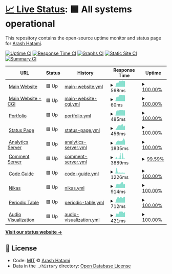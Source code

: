 # [📈 Live Status](https://status.arash-hatami.ir): <!--live status--> **🟩 All systems operational**

This repository contains the open-source uptime monitor and status page for [Arash Hatami](https://arash-hatami.ir).

[![Uptime CI](https://github.com/koj-co/upptime/workflows/Uptime%20CI/badge.svg)](https://github.com/koj-co/upptime/actions?query=workflow%3A%22Uptime+CI%22)
[![Response Time CI](https://github.com/koj-co/upptime/workflows/Response%20Time%20CI/badge.svg)](https://github.com/koj-co/upptime/actions?query=workflow%3A%22Response+Time+CI%22)
[![Graphs CI](https://github.com/koj-co/upptime/workflows/Graphs%20CI/badge.svg)](https://github.com/koj-co/upptime/actions?query=workflow%3A%22Graphs+CI%22)
[![Static Site CI](https://github.com/koj-co/upptime/workflows/Static%20Site%20CI/badge.svg)](https://github.com/koj-co/upptime/actions?query=workflow%3A%22Static+Site+CI%22)
[![Summary CI](https://github.com/koj-co/upptime/workflows/Summary%20CI/badge.svg)](https://github.com/koj-co/upptime/actions?query=workflow%3A%22Summary+CI%22)

<!--start: status pages-->
<!-- This summary is generated by Upptime (https://github.com/upptime/upptime) -->
<!-- Do not edit this manually, your changes will be overwritten -->
<!-- prettier-ignore -->
| URL | Status | History | Response Time | Uptime |
| --- | ------ | ------- | ------------- | ------ |
| <img alt="" src="https://icons.duckduckgo.com/ip3/arash-hatami.ir.ico" height="13"> [Main Website](https://arash-hatami.ir) | 🟩 Up | [main-website.yml](https://github.com/hatamiarash7/MyWebSite_Status/commits/HEAD/history/main-website.yml) | <details><summary><img alt="Response time graph" src="./graphs/main-website/response-time-week.png" height="20"> 568ms</summary><br><a href="https://status.arash-hatami.ir/history/main-website"><img alt="Response time 2630" src="https://img.shields.io/endpoint?url=https%3A%2F%2Fraw.githubusercontent.com%2Fhatamiarash7%2FMyWebSite_Status%2FHEAD%2Fapi%2Fmain-website%2Fresponse-time.json"></a><br><a href="https://status.arash-hatami.ir/history/main-website"><img alt="24-hour response time 605" src="https://img.shields.io/endpoint?url=https%3A%2F%2Fraw.githubusercontent.com%2Fhatamiarash7%2FMyWebSite_Status%2FHEAD%2Fapi%2Fmain-website%2Fresponse-time-day.json"></a><br><a href="https://status.arash-hatami.ir/history/main-website"><img alt="7-day response time 568" src="https://img.shields.io/endpoint?url=https%3A%2F%2Fraw.githubusercontent.com%2Fhatamiarash7%2FMyWebSite_Status%2FHEAD%2Fapi%2Fmain-website%2Fresponse-time-week.json"></a><br><a href="https://status.arash-hatami.ir/history/main-website"><img alt="30-day response time 537" src="https://img.shields.io/endpoint?url=https%3A%2F%2Fraw.githubusercontent.com%2Fhatamiarash7%2FMyWebSite_Status%2FHEAD%2Fapi%2Fmain-website%2Fresponse-time-month.json"></a><br><a href="https://status.arash-hatami.ir/history/main-website"><img alt="1-year response time 1966" src="https://img.shields.io/endpoint?url=https%3A%2F%2Fraw.githubusercontent.com%2Fhatamiarash7%2FMyWebSite_Status%2FHEAD%2Fapi%2Fmain-website%2Fresponse-time-year.json"></a></details> | <details><summary><a href="https://status.arash-hatami.ir/history/main-website">100.00%</a></summary><a href="https://status.arash-hatami.ir/history/main-website"><img alt="All-time uptime 99.71%" src="https://img.shields.io/endpoint?url=https%3A%2F%2Fraw.githubusercontent.com%2Fhatamiarash7%2FMyWebSite_Status%2FHEAD%2Fapi%2Fmain-website%2Fuptime.json"></a><br><a href="https://status.arash-hatami.ir/history/main-website"><img alt="24-hour uptime 100.00%" src="https://img.shields.io/endpoint?url=https%3A%2F%2Fraw.githubusercontent.com%2Fhatamiarash7%2FMyWebSite_Status%2FHEAD%2Fapi%2Fmain-website%2Fuptime-day.json"></a><br><a href="https://status.arash-hatami.ir/history/main-website"><img alt="7-day uptime 100.00%" src="https://img.shields.io/endpoint?url=https%3A%2F%2Fraw.githubusercontent.com%2Fhatamiarash7%2FMyWebSite_Status%2FHEAD%2Fapi%2Fmain-website%2Fuptime-week.json"></a><br><a href="https://status.arash-hatami.ir/history/main-website"><img alt="30-day uptime 100.00%" src="https://img.shields.io/endpoint?url=https%3A%2F%2Fraw.githubusercontent.com%2Fhatamiarash7%2FMyWebSite_Status%2FHEAD%2Fapi%2Fmain-website%2Fuptime-month.json"></a><br><a href="https://status.arash-hatami.ir/history/main-website"><img alt="1-year uptime 99.84%" src="https://img.shields.io/endpoint?url=https%3A%2F%2Fraw.githubusercontent.com%2Fhatamiarash7%2FMyWebSite_Status%2FHEAD%2Fapi%2Fmain-website%2Fuptime-year.json"></a></details>
| <img alt="" src="https://icons.duckduckgo.com/ip3/arash-hatami.ir.ico" height="13"> [Main Website - CGI](https://arash-hatami.ir/cdn-cgi/ping) | 🟩 Up | [main-website-cgi.yml](https://github.com/hatamiarash7/MyWebSite_Status/commits/HEAD/history/main-website-cgi.yml) | <details><summary><img alt="Response time graph" src="./graphs/main-website-cgi/response-time-week.png" height="20"> 60ms</summary><br><a href="https://status.arash-hatami.ir/history/main-website-cgi"><img alt="Response time 132" src="https://img.shields.io/endpoint?url=https%3A%2F%2Fraw.githubusercontent.com%2Fhatamiarash7%2FMyWebSite_Status%2FHEAD%2Fapi%2Fmain-website-cgi%2Fresponse-time.json"></a><br><a href="https://status.arash-hatami.ir/history/main-website-cgi"><img alt="24-hour response time 62" src="https://img.shields.io/endpoint?url=https%3A%2F%2Fraw.githubusercontent.com%2Fhatamiarash7%2FMyWebSite_Status%2FHEAD%2Fapi%2Fmain-website-cgi%2Fresponse-time-day.json"></a><br><a href="https://status.arash-hatami.ir/history/main-website-cgi"><img alt="7-day response time 60" src="https://img.shields.io/endpoint?url=https%3A%2F%2Fraw.githubusercontent.com%2Fhatamiarash7%2FMyWebSite_Status%2FHEAD%2Fapi%2Fmain-website-cgi%2Fresponse-time-week.json"></a><br><a href="https://status.arash-hatami.ir/history/main-website-cgi"><img alt="30-day response time 46" src="https://img.shields.io/endpoint?url=https%3A%2F%2Fraw.githubusercontent.com%2Fhatamiarash7%2FMyWebSite_Status%2FHEAD%2Fapi%2Fmain-website-cgi%2Fresponse-time-month.json"></a><br><a href="https://status.arash-hatami.ir/history/main-website-cgi"><img alt="1-year response time 132" src="https://img.shields.io/endpoint?url=https%3A%2F%2Fraw.githubusercontent.com%2Fhatamiarash7%2FMyWebSite_Status%2FHEAD%2Fapi%2Fmain-website-cgi%2Fresponse-time-year.json"></a></details> | <details><summary><a href="https://status.arash-hatami.ir/history/main-website-cgi">100.00%</a></summary><a href="https://status.arash-hatami.ir/history/main-website-cgi"><img alt="All-time uptime 87.44%" src="https://img.shields.io/endpoint?url=https%3A%2F%2Fraw.githubusercontent.com%2Fhatamiarash7%2FMyWebSite_Status%2FHEAD%2Fapi%2Fmain-website-cgi%2Fuptime.json"></a><br><a href="https://status.arash-hatami.ir/history/main-website-cgi"><img alt="24-hour uptime 100.00%" src="https://img.shields.io/endpoint?url=https%3A%2F%2Fraw.githubusercontent.com%2Fhatamiarash7%2FMyWebSite_Status%2FHEAD%2Fapi%2Fmain-website-cgi%2Fuptime-day.json"></a><br><a href="https://status.arash-hatami.ir/history/main-website-cgi"><img alt="7-day uptime 100.00%" src="https://img.shields.io/endpoint?url=https%3A%2F%2Fraw.githubusercontent.com%2Fhatamiarash7%2FMyWebSite_Status%2FHEAD%2Fapi%2Fmain-website-cgi%2Fuptime-week.json"></a><br><a href="https://status.arash-hatami.ir/history/main-website-cgi"><img alt="30-day uptime 100.00%" src="https://img.shields.io/endpoint?url=https%3A%2F%2Fraw.githubusercontent.com%2Fhatamiarash7%2FMyWebSite_Status%2FHEAD%2Fapi%2Fmain-website-cgi%2Fuptime-month.json"></a><br><a href="https://status.arash-hatami.ir/history/main-website-cgi"><img alt="1-year uptime 99.98%" src="https://img.shields.io/endpoint?url=https%3A%2F%2Fraw.githubusercontent.com%2Fhatamiarash7%2FMyWebSite_Status%2FHEAD%2Fapi%2Fmain-website-cgi%2Fuptime-year.json"></a></details>
| <img alt="" src="https://icons.duckduckgo.com/ip3/portfolio.arash-hatami.ir.ico" height="13"> [Portfolio](https://portfolio.arash-hatami.ir) | 🟩 Up | [portfolio.yml](https://github.com/hatamiarash7/MyWebSite_Status/commits/HEAD/history/portfolio.yml) | <details><summary><img alt="Response time graph" src="./graphs/portfolio/response-time-week.png" height="20"> 485ms</summary><br><a href="https://status.arash-hatami.ir/history/portfolio"><img alt="Response time 722" src="https://img.shields.io/endpoint?url=https%3A%2F%2Fraw.githubusercontent.com%2Fhatamiarash7%2FMyWebSite_Status%2FHEAD%2Fapi%2Fportfolio%2Fresponse-time.json"></a><br><a href="https://status.arash-hatami.ir/history/portfolio"><img alt="24-hour response time 489" src="https://img.shields.io/endpoint?url=https%3A%2F%2Fraw.githubusercontent.com%2Fhatamiarash7%2FMyWebSite_Status%2FHEAD%2Fapi%2Fportfolio%2Fresponse-time-day.json"></a><br><a href="https://status.arash-hatami.ir/history/portfolio"><img alt="7-day response time 485" src="https://img.shields.io/endpoint?url=https%3A%2F%2Fraw.githubusercontent.com%2Fhatamiarash7%2FMyWebSite_Status%2FHEAD%2Fapi%2Fportfolio%2Fresponse-time-week.json"></a><br><a href="https://status.arash-hatami.ir/history/portfolio"><img alt="30-day response time 442" src="https://img.shields.io/endpoint?url=https%3A%2F%2Fraw.githubusercontent.com%2Fhatamiarash7%2FMyWebSite_Status%2FHEAD%2Fapi%2Fportfolio%2Fresponse-time-month.json"></a><br><a href="https://status.arash-hatami.ir/history/portfolio"><img alt="1-year response time 706" src="https://img.shields.io/endpoint?url=https%3A%2F%2Fraw.githubusercontent.com%2Fhatamiarash7%2FMyWebSite_Status%2FHEAD%2Fapi%2Fportfolio%2Fresponse-time-year.json"></a></details> | <details><summary><a href="https://status.arash-hatami.ir/history/portfolio">100.00%</a></summary><a href="https://status.arash-hatami.ir/history/portfolio"><img alt="All-time uptime 99.82%" src="https://img.shields.io/endpoint?url=https%3A%2F%2Fraw.githubusercontent.com%2Fhatamiarash7%2FMyWebSite_Status%2FHEAD%2Fapi%2Fportfolio%2Fuptime.json"></a><br><a href="https://status.arash-hatami.ir/history/portfolio"><img alt="24-hour uptime 100.00%" src="https://img.shields.io/endpoint?url=https%3A%2F%2Fraw.githubusercontent.com%2Fhatamiarash7%2FMyWebSite_Status%2FHEAD%2Fapi%2Fportfolio%2Fuptime-day.json"></a><br><a href="https://status.arash-hatami.ir/history/portfolio"><img alt="7-day uptime 100.00%" src="https://img.shields.io/endpoint?url=https%3A%2F%2Fraw.githubusercontent.com%2Fhatamiarash7%2FMyWebSite_Status%2FHEAD%2Fapi%2Fportfolio%2Fuptime-week.json"></a><br><a href="https://status.arash-hatami.ir/history/portfolio"><img alt="30-day uptime 100.00%" src="https://img.shields.io/endpoint?url=https%3A%2F%2Fraw.githubusercontent.com%2Fhatamiarash7%2FMyWebSite_Status%2FHEAD%2Fapi%2Fportfolio%2Fuptime-month.json"></a><br><a href="https://status.arash-hatami.ir/history/portfolio"><img alt="1-year uptime 99.97%" src="https://img.shields.io/endpoint?url=https%3A%2F%2Fraw.githubusercontent.com%2Fhatamiarash7%2FMyWebSite_Status%2FHEAD%2Fapi%2Fportfolio%2Fuptime-year.json"></a></details>
| <img alt="" src="https://icons.duckduckgo.com/ip3/status.arash-hatami.ir.ico" height="13"> [Status Page](https://status.arash-hatami.ir) | 🟩 Up | [status-page.yml](https://github.com/hatamiarash7/MyWebSite_Status/commits/HEAD/history/status-page.yml) | <details><summary><img alt="Response time graph" src="./graphs/status-page/response-time-week.png" height="20"> 456ms</summary><br><a href="https://status.arash-hatami.ir/history/status-page"><img alt="Response time 802" src="https://img.shields.io/endpoint?url=https%3A%2F%2Fraw.githubusercontent.com%2Fhatamiarash7%2FMyWebSite_Status%2FHEAD%2Fapi%2Fstatus-page%2Fresponse-time.json"></a><br><a href="https://status.arash-hatami.ir/history/status-page"><img alt="24-hour response time 479" src="https://img.shields.io/endpoint?url=https%3A%2F%2Fraw.githubusercontent.com%2Fhatamiarash7%2FMyWebSite_Status%2FHEAD%2Fapi%2Fstatus-page%2Fresponse-time-day.json"></a><br><a href="https://status.arash-hatami.ir/history/status-page"><img alt="7-day response time 456" src="https://img.shields.io/endpoint?url=https%3A%2F%2Fraw.githubusercontent.com%2Fhatamiarash7%2FMyWebSite_Status%2FHEAD%2Fapi%2Fstatus-page%2Fresponse-time-week.json"></a><br><a href="https://status.arash-hatami.ir/history/status-page"><img alt="30-day response time 452" src="https://img.shields.io/endpoint?url=https%3A%2F%2Fraw.githubusercontent.com%2Fhatamiarash7%2FMyWebSite_Status%2FHEAD%2Fapi%2Fstatus-page%2Fresponse-time-month.json"></a><br><a href="https://status.arash-hatami.ir/history/status-page"><img alt="1-year response time 766" src="https://img.shields.io/endpoint?url=https%3A%2F%2Fraw.githubusercontent.com%2Fhatamiarash7%2FMyWebSite_Status%2FHEAD%2Fapi%2Fstatus-page%2Fresponse-time-year.json"></a></details> | <details><summary><a href="https://status.arash-hatami.ir/history/status-page">100.00%</a></summary><a href="https://status.arash-hatami.ir/history/status-page"><img alt="All-time uptime 99.76%" src="https://img.shields.io/endpoint?url=https%3A%2F%2Fraw.githubusercontent.com%2Fhatamiarash7%2FMyWebSite_Status%2FHEAD%2Fapi%2Fstatus-page%2Fuptime.json"></a><br><a href="https://status.arash-hatami.ir/history/status-page"><img alt="24-hour uptime 100.00%" src="https://img.shields.io/endpoint?url=https%3A%2F%2Fraw.githubusercontent.com%2Fhatamiarash7%2FMyWebSite_Status%2FHEAD%2Fapi%2Fstatus-page%2Fuptime-day.json"></a><br><a href="https://status.arash-hatami.ir/history/status-page"><img alt="7-day uptime 100.00%" src="https://img.shields.io/endpoint?url=https%3A%2F%2Fraw.githubusercontent.com%2Fhatamiarash7%2FMyWebSite_Status%2FHEAD%2Fapi%2Fstatus-page%2Fuptime-week.json"></a><br><a href="https://status.arash-hatami.ir/history/status-page"><img alt="30-day uptime 100.00%" src="https://img.shields.io/endpoint?url=https%3A%2F%2Fraw.githubusercontent.com%2Fhatamiarash7%2FMyWebSite_Status%2FHEAD%2Fapi%2Fstatus-page%2Fuptime-month.json"></a><br><a href="https://status.arash-hatami.ir/history/status-page"><img alt="1-year uptime 99.96%" src="https://img.shields.io/endpoint?url=https%3A%2F%2Fraw.githubusercontent.com%2Fhatamiarash7%2FMyWebSite_Status%2FHEAD%2Fapi%2Fstatus-page%2Fuptime-year.json"></a></details>
| <img alt="" src="https://icons.duckduckgo.com/ip3/analytics.arash-hatami.ir.ico" height="13"> [Analytics Server](https://analytics.arash-hatami.ir) | 🟩 Up | [analytics-server.yml](https://github.com/hatamiarash7/MyWebSite_Status/commits/HEAD/history/analytics-server.yml) | <details><summary><img alt="Response time graph" src="./graphs/analytics-server/response-time-week.png" height="20"> 1835ms</summary><br><a href="https://status.arash-hatami.ir/history/analytics-server"><img alt="Response time 5191" src="https://img.shields.io/endpoint?url=https%3A%2F%2Fraw.githubusercontent.com%2Fhatamiarash7%2FMyWebSite_Status%2FHEAD%2Fapi%2Fanalytics-server%2Fresponse-time.json"></a><br><a href="https://status.arash-hatami.ir/history/analytics-server"><img alt="24-hour response time 1573" src="https://img.shields.io/endpoint?url=https%3A%2F%2Fraw.githubusercontent.com%2Fhatamiarash7%2FMyWebSite_Status%2FHEAD%2Fapi%2Fanalytics-server%2Fresponse-time-day.json"></a><br><a href="https://status.arash-hatami.ir/history/analytics-server"><img alt="7-day response time 1835" src="https://img.shields.io/endpoint?url=https%3A%2F%2Fraw.githubusercontent.com%2Fhatamiarash7%2FMyWebSite_Status%2FHEAD%2Fapi%2Fanalytics-server%2Fresponse-time-week.json"></a><br><a href="https://status.arash-hatami.ir/history/analytics-server"><img alt="30-day response time 2148" src="https://img.shields.io/endpoint?url=https%3A%2F%2Fraw.githubusercontent.com%2Fhatamiarash7%2FMyWebSite_Status%2FHEAD%2Fapi%2Fanalytics-server%2Fresponse-time-month.json"></a><br><a href="https://status.arash-hatami.ir/history/analytics-server"><img alt="1-year response time 4915" src="https://img.shields.io/endpoint?url=https%3A%2F%2Fraw.githubusercontent.com%2Fhatamiarash7%2FMyWebSite_Status%2FHEAD%2Fapi%2Fanalytics-server%2Fresponse-time-year.json"></a></details> | <details><summary><a href="https://status.arash-hatami.ir/history/analytics-server">100.00%</a></summary><a href="https://status.arash-hatami.ir/history/analytics-server"><img alt="All-time uptime 95.75%" src="https://img.shields.io/endpoint?url=https%3A%2F%2Fraw.githubusercontent.com%2Fhatamiarash7%2FMyWebSite_Status%2FHEAD%2Fapi%2Fanalytics-server%2Fuptime.json"></a><br><a href="https://status.arash-hatami.ir/history/analytics-server"><img alt="24-hour uptime 100.00%" src="https://img.shields.io/endpoint?url=https%3A%2F%2Fraw.githubusercontent.com%2Fhatamiarash7%2FMyWebSite_Status%2FHEAD%2Fapi%2Fanalytics-server%2Fuptime-day.json"></a><br><a href="https://status.arash-hatami.ir/history/analytics-server"><img alt="7-day uptime 100.00%" src="https://img.shields.io/endpoint?url=https%3A%2F%2Fraw.githubusercontent.com%2Fhatamiarash7%2FMyWebSite_Status%2FHEAD%2Fapi%2Fanalytics-server%2Fuptime-week.json"></a><br><a href="https://status.arash-hatami.ir/history/analytics-server"><img alt="30-day uptime 99.94%" src="https://img.shields.io/endpoint?url=https%3A%2F%2Fraw.githubusercontent.com%2Fhatamiarash7%2FMyWebSite_Status%2FHEAD%2Fapi%2Fanalytics-server%2Fuptime-month.json"></a><br><a href="https://status.arash-hatami.ir/history/analytics-server"><img alt="1-year uptime 84.51%" src="https://img.shields.io/endpoint?url=https%3A%2F%2Fraw.githubusercontent.com%2Fhatamiarash7%2FMyWebSite_Status%2FHEAD%2Fapi%2Fanalytics-server%2Fuptime-year.json"></a></details>
| <img alt="" src="https://icons.duckduckgo.com/ip3/nikas.arash-hatami.ir.ico" height="13"> [Comment Server](https://nikas.arash-hatami.ir) | 🟩 Up | [comment-server.yml](https://github.com/hatamiarash7/MyWebSite_Status/commits/HEAD/history/comment-server.yml) | <details><summary><img alt="Response time graph" src="./graphs/comment-server/response-time-week.png" height="20"> 3889ms</summary><br><a href="https://status.arash-hatami.ir/history/comment-server"><img alt="Response time 3510" src="https://img.shields.io/endpoint?url=https%3A%2F%2Fraw.githubusercontent.com%2Fhatamiarash7%2FMyWebSite_Status%2FHEAD%2Fapi%2Fcomment-server%2Fresponse-time.json"></a><br><a href="https://status.arash-hatami.ir/history/comment-server"><img alt="24-hour response time 1210" src="https://img.shields.io/endpoint?url=https%3A%2F%2Fraw.githubusercontent.com%2Fhatamiarash7%2FMyWebSite_Status%2FHEAD%2Fapi%2Fcomment-server%2Fresponse-time-day.json"></a><br><a href="https://status.arash-hatami.ir/history/comment-server"><img alt="7-day response time 3889" src="https://img.shields.io/endpoint?url=https%3A%2F%2Fraw.githubusercontent.com%2Fhatamiarash7%2FMyWebSite_Status%2FHEAD%2Fapi%2Fcomment-server%2Fresponse-time-week.json"></a><br><a href="https://status.arash-hatami.ir/history/comment-server"><img alt="30-day response time 2525" src="https://img.shields.io/endpoint?url=https%3A%2F%2Fraw.githubusercontent.com%2Fhatamiarash7%2FMyWebSite_Status%2FHEAD%2Fapi%2Fcomment-server%2Fresponse-time-month.json"></a><br><a href="https://status.arash-hatami.ir/history/comment-server"><img alt="1-year response time 3934" src="https://img.shields.io/endpoint?url=https%3A%2F%2Fraw.githubusercontent.com%2Fhatamiarash7%2FMyWebSite_Status%2FHEAD%2Fapi%2Fcomment-server%2Fresponse-time-year.json"></a></details> | <details><summary><a href="https://status.arash-hatami.ir/history/comment-server">99.59%</a></summary><a href="https://status.arash-hatami.ir/history/comment-server"><img alt="All-time uptime 98.23%" src="https://img.shields.io/endpoint?url=https%3A%2F%2Fraw.githubusercontent.com%2Fhatamiarash7%2FMyWebSite_Status%2FHEAD%2Fapi%2Fcomment-server%2Fuptime.json"></a><br><a href="https://status.arash-hatami.ir/history/comment-server"><img alt="24-hour uptime 100.00%" src="https://img.shields.io/endpoint?url=https%3A%2F%2Fraw.githubusercontent.com%2Fhatamiarash7%2FMyWebSite_Status%2FHEAD%2Fapi%2Fcomment-server%2Fuptime-day.json"></a><br><a href="https://status.arash-hatami.ir/history/comment-server"><img alt="7-day uptime 99.59%" src="https://img.shields.io/endpoint?url=https%3A%2F%2Fraw.githubusercontent.com%2Fhatamiarash7%2FMyWebSite_Status%2FHEAD%2Fapi%2Fcomment-server%2Fuptime-week.json"></a><br><a href="https://status.arash-hatami.ir/history/comment-server"><img alt="30-day uptime 99.53%" src="https://img.shields.io/endpoint?url=https%3A%2F%2Fraw.githubusercontent.com%2Fhatamiarash7%2FMyWebSite_Status%2FHEAD%2Fapi%2Fcomment-server%2Fuptime-month.json"></a><br><a href="https://status.arash-hatami.ir/history/comment-server"><img alt="1-year uptime 97.09%" src="https://img.shields.io/endpoint?url=https%3A%2F%2Fraw.githubusercontent.com%2Fhatamiarash7%2FMyWebSite_Status%2FHEAD%2Fapi%2Fcomment-server%2Fuptime-year.json"></a></details>
| <img alt="" src="https://icons.duckduckgo.com/ip3/cg.arash-hatami.ir.ico" height="13"> [Code Guide](https://cg.arash-hatami.ir) | 🟩 Up | [code-guide.yml](https://github.com/hatamiarash7/MyWebSite_Status/commits/HEAD/history/code-guide.yml) | <details><summary><img alt="Response time graph" src="./graphs/code-guide/response-time-week.png" height="20"> 1226ms</summary><br><a href="https://status.arash-hatami.ir/history/code-guide"><img alt="Response time 872" src="https://img.shields.io/endpoint?url=https%3A%2F%2Fraw.githubusercontent.com%2Fhatamiarash7%2FMyWebSite_Status%2FHEAD%2Fapi%2Fcode-guide%2Fresponse-time.json"></a><br><a href="https://status.arash-hatami.ir/history/code-guide"><img alt="24-hour response time 625" src="https://img.shields.io/endpoint?url=https%3A%2F%2Fraw.githubusercontent.com%2Fhatamiarash7%2FMyWebSite_Status%2FHEAD%2Fapi%2Fcode-guide%2Fresponse-time-day.json"></a><br><a href="https://status.arash-hatami.ir/history/code-guide"><img alt="7-day response time 1226" src="https://img.shields.io/endpoint?url=https%3A%2F%2Fraw.githubusercontent.com%2Fhatamiarash7%2FMyWebSite_Status%2FHEAD%2Fapi%2Fcode-guide%2Fresponse-time-week.json"></a><br><a href="https://status.arash-hatami.ir/history/code-guide"><img alt="30-day response time 633" src="https://img.shields.io/endpoint?url=https%3A%2F%2Fraw.githubusercontent.com%2Fhatamiarash7%2FMyWebSite_Status%2FHEAD%2Fapi%2Fcode-guide%2Fresponse-time-month.json"></a><br><a href="https://status.arash-hatami.ir/history/code-guide"><img alt="1-year response time 828" src="https://img.shields.io/endpoint?url=https%3A%2F%2Fraw.githubusercontent.com%2Fhatamiarash7%2FMyWebSite_Status%2FHEAD%2Fapi%2Fcode-guide%2Fresponse-time-year.json"></a></details> | <details><summary><a href="https://status.arash-hatami.ir/history/code-guide">100.00%</a></summary><a href="https://status.arash-hatami.ir/history/code-guide"><img alt="All-time uptime 97.19%" src="https://img.shields.io/endpoint?url=https%3A%2F%2Fraw.githubusercontent.com%2Fhatamiarash7%2FMyWebSite_Status%2FHEAD%2Fapi%2Fcode-guide%2Fuptime.json"></a><br><a href="https://status.arash-hatami.ir/history/code-guide"><img alt="24-hour uptime 100.00%" src="https://img.shields.io/endpoint?url=https%3A%2F%2Fraw.githubusercontent.com%2Fhatamiarash7%2FMyWebSite_Status%2FHEAD%2Fapi%2Fcode-guide%2Fuptime-day.json"></a><br><a href="https://status.arash-hatami.ir/history/code-guide"><img alt="7-day uptime 100.00%" src="https://img.shields.io/endpoint?url=https%3A%2F%2Fraw.githubusercontent.com%2Fhatamiarash7%2FMyWebSite_Status%2FHEAD%2Fapi%2Fcode-guide%2Fuptime-week.json"></a><br><a href="https://status.arash-hatami.ir/history/code-guide"><img alt="30-day uptime 99.96%" src="https://img.shields.io/endpoint?url=https%3A%2F%2Fraw.githubusercontent.com%2Fhatamiarash7%2FMyWebSite_Status%2FHEAD%2Fapi%2Fcode-guide%2Fuptime-month.json"></a><br><a href="https://status.arash-hatami.ir/history/code-guide"><img alt="1-year uptime 90.25%" src="https://img.shields.io/endpoint?url=https%3A%2F%2Fraw.githubusercontent.com%2Fhatamiarash7%2FMyWebSite_Status%2FHEAD%2Fapi%2Fcode-guide%2Fuptime-year.json"></a></details>
| <img alt="" src="https://icons.duckduckgo.com/ip3/nikasproject.ir.ico" height="13"> [Nikas](https://nikasproject.ir) | 🟩 Up | [nikas.yml](https://github.com/hatamiarash7/MyWebSite_Status/commits/HEAD/history/nikas.yml) | <details><summary><img alt="Response time graph" src="./graphs/nikas/response-time-week.png" height="20"> 914ms</summary><br><a href="https://status.arash-hatami.ir/history/nikas"><img alt="Response time 1276" src="https://img.shields.io/endpoint?url=https%3A%2F%2Fraw.githubusercontent.com%2Fhatamiarash7%2FMyWebSite_Status%2FHEAD%2Fapi%2Fnikas%2Fresponse-time.json"></a><br><a href="https://status.arash-hatami.ir/history/nikas"><img alt="24-hour response time 895" src="https://img.shields.io/endpoint?url=https%3A%2F%2Fraw.githubusercontent.com%2Fhatamiarash7%2FMyWebSite_Status%2FHEAD%2Fapi%2Fnikas%2Fresponse-time-day.json"></a><br><a href="https://status.arash-hatami.ir/history/nikas"><img alt="7-day response time 914" src="https://img.shields.io/endpoint?url=https%3A%2F%2Fraw.githubusercontent.com%2Fhatamiarash7%2FMyWebSite_Status%2FHEAD%2Fapi%2Fnikas%2Fresponse-time-week.json"></a><br><a href="https://status.arash-hatami.ir/history/nikas"><img alt="30-day response time 1017" src="https://img.shields.io/endpoint?url=https%3A%2F%2Fraw.githubusercontent.com%2Fhatamiarash7%2FMyWebSite_Status%2FHEAD%2Fapi%2Fnikas%2Fresponse-time-month.json"></a><br><a href="https://status.arash-hatami.ir/history/nikas"><img alt="1-year response time 1241" src="https://img.shields.io/endpoint?url=https%3A%2F%2Fraw.githubusercontent.com%2Fhatamiarash7%2FMyWebSite_Status%2FHEAD%2Fapi%2Fnikas%2Fresponse-time-year.json"></a></details> | <details><summary><a href="https://status.arash-hatami.ir/history/nikas">100.00%</a></summary><a href="https://status.arash-hatami.ir/history/nikas"><img alt="All-time uptime 99.21%" src="https://img.shields.io/endpoint?url=https%3A%2F%2Fraw.githubusercontent.com%2Fhatamiarash7%2FMyWebSite_Status%2FHEAD%2Fapi%2Fnikas%2Fuptime.json"></a><br><a href="https://status.arash-hatami.ir/history/nikas"><img alt="24-hour uptime 100.00%" src="https://img.shields.io/endpoint?url=https%3A%2F%2Fraw.githubusercontent.com%2Fhatamiarash7%2FMyWebSite_Status%2FHEAD%2Fapi%2Fnikas%2Fuptime-day.json"></a><br><a href="https://status.arash-hatami.ir/history/nikas"><img alt="7-day uptime 100.00%" src="https://img.shields.io/endpoint?url=https%3A%2F%2Fraw.githubusercontent.com%2Fhatamiarash7%2FMyWebSite_Status%2FHEAD%2Fapi%2Fnikas%2Fuptime-week.json"></a><br><a href="https://status.arash-hatami.ir/history/nikas"><img alt="30-day uptime 100.00%" src="https://img.shields.io/endpoint?url=https%3A%2F%2Fraw.githubusercontent.com%2Fhatamiarash7%2FMyWebSite_Status%2FHEAD%2Fapi%2Fnikas%2Fuptime-month.json"></a><br><a href="https://status.arash-hatami.ir/history/nikas"><img alt="1-year uptime 99.98%" src="https://img.shields.io/endpoint?url=https%3A%2F%2Fraw.githubusercontent.com%2Fhatamiarash7%2FMyWebSite_Status%2FHEAD%2Fapi%2Fnikas%2Fuptime-year.json"></a></details>
| <img alt="" src="https://icons.duckduckgo.com/ip3/periodic.arash-hatami.ir.ico" height="13"> [Periodic Table](https://periodic.arash-hatami.ir) | 🟩 Up | [periodic-table.yml](https://github.com/hatamiarash7/MyWebSite_Status/commits/HEAD/history/periodic-table.yml) | <details><summary><img alt="Response time graph" src="./graphs/periodic-table/response-time-week.png" height="20"> 712ms</summary><br><a href="https://status.arash-hatami.ir/history/periodic-table"><img alt="Response time 1208" src="https://img.shields.io/endpoint?url=https%3A%2F%2Fraw.githubusercontent.com%2Fhatamiarash7%2FMyWebSite_Status%2FHEAD%2Fapi%2Fperiodic-table%2Fresponse-time.json"></a><br><a href="https://status.arash-hatami.ir/history/periodic-table"><img alt="24-hour response time 815" src="https://img.shields.io/endpoint?url=https%3A%2F%2Fraw.githubusercontent.com%2Fhatamiarash7%2FMyWebSite_Status%2FHEAD%2Fapi%2Fperiodic-table%2Fresponse-time-day.json"></a><br><a href="https://status.arash-hatami.ir/history/periodic-table"><img alt="7-day response time 712" src="https://img.shields.io/endpoint?url=https%3A%2F%2Fraw.githubusercontent.com%2Fhatamiarash7%2FMyWebSite_Status%2FHEAD%2Fapi%2Fperiodic-table%2Fresponse-time-week.json"></a><br><a href="https://status.arash-hatami.ir/history/periodic-table"><img alt="30-day response time 619" src="https://img.shields.io/endpoint?url=https%3A%2F%2Fraw.githubusercontent.com%2Fhatamiarash7%2FMyWebSite_Status%2FHEAD%2Fapi%2Fperiodic-table%2Fresponse-time-month.json"></a><br><a href="https://status.arash-hatami.ir/history/periodic-table"><img alt="1-year response time 1136" src="https://img.shields.io/endpoint?url=https%3A%2F%2Fraw.githubusercontent.com%2Fhatamiarash7%2FMyWebSite_Status%2FHEAD%2Fapi%2Fperiodic-table%2Fresponse-time-year.json"></a></details> | <details><summary><a href="https://status.arash-hatami.ir/history/periodic-table">100.00%</a></summary><a href="https://status.arash-hatami.ir/history/periodic-table"><img alt="All-time uptime 95.36%" src="https://img.shields.io/endpoint?url=https%3A%2F%2Fraw.githubusercontent.com%2Fhatamiarash7%2FMyWebSite_Status%2FHEAD%2Fapi%2Fperiodic-table%2Fuptime.json"></a><br><a href="https://status.arash-hatami.ir/history/periodic-table"><img alt="24-hour uptime 100.00%" src="https://img.shields.io/endpoint?url=https%3A%2F%2Fraw.githubusercontent.com%2Fhatamiarash7%2FMyWebSite_Status%2FHEAD%2Fapi%2Fperiodic-table%2Fuptime-day.json"></a><br><a href="https://status.arash-hatami.ir/history/periodic-table"><img alt="7-day uptime 100.00%" src="https://img.shields.io/endpoint?url=https%3A%2F%2Fraw.githubusercontent.com%2Fhatamiarash7%2FMyWebSite_Status%2FHEAD%2Fapi%2Fperiodic-table%2Fuptime-week.json"></a><br><a href="https://status.arash-hatami.ir/history/periodic-table"><img alt="30-day uptime 99.96%" src="https://img.shields.io/endpoint?url=https%3A%2F%2Fraw.githubusercontent.com%2Fhatamiarash7%2FMyWebSite_Status%2FHEAD%2Fapi%2Fperiodic-table%2Fuptime-month.json"></a><br><a href="https://status.arash-hatami.ir/history/periodic-table"><img alt="1-year uptime 84.41%" src="https://img.shields.io/endpoint?url=https%3A%2F%2Fraw.githubusercontent.com%2Fhatamiarash7%2FMyWebSite_Status%2FHEAD%2Fapi%2Fperiodic-table%2Fuptime-year.json"></a></details>
| <img alt="" src="https://icons.duckduckgo.com/ip3/audiovisualization.arash-hatami.ir.ico" height="13"> [Audio Visualization](https://audiovisualization.arash-hatami.ir) | 🟩 Up | [audio-visualization.yml](https://github.com/hatamiarash7/MyWebSite_Status/commits/HEAD/history/audio-visualization.yml) | <details><summary><img alt="Response time graph" src="./graphs/audio-visualization/response-time-week.png" height="20"> 421ms</summary><br><a href="https://status.arash-hatami.ir/history/audio-visualization"><img alt="Response time 634" src="https://img.shields.io/endpoint?url=https%3A%2F%2Fraw.githubusercontent.com%2Fhatamiarash7%2FMyWebSite_Status%2FHEAD%2Fapi%2Faudio-visualization%2Fresponse-time.json"></a><br><a href="https://status.arash-hatami.ir/history/audio-visualization"><img alt="24-hour response time 490" src="https://img.shields.io/endpoint?url=https%3A%2F%2Fraw.githubusercontent.com%2Fhatamiarash7%2FMyWebSite_Status%2FHEAD%2Fapi%2Faudio-visualization%2Fresponse-time-day.json"></a><br><a href="https://status.arash-hatami.ir/history/audio-visualization"><img alt="7-day response time 421" src="https://img.shields.io/endpoint?url=https%3A%2F%2Fraw.githubusercontent.com%2Fhatamiarash7%2FMyWebSite_Status%2FHEAD%2Fapi%2Faudio-visualization%2Fresponse-time-week.json"></a><br><a href="https://status.arash-hatami.ir/history/audio-visualization"><img alt="30-day response time 496" src="https://img.shields.io/endpoint?url=https%3A%2F%2Fraw.githubusercontent.com%2Fhatamiarash7%2FMyWebSite_Status%2FHEAD%2Fapi%2Faudio-visualization%2Fresponse-time-month.json"></a><br><a href="https://status.arash-hatami.ir/history/audio-visualization"><img alt="1-year response time 622" src="https://img.shields.io/endpoint?url=https%3A%2F%2Fraw.githubusercontent.com%2Fhatamiarash7%2FMyWebSite_Status%2FHEAD%2Fapi%2Faudio-visualization%2Fresponse-time-year.json"></a></details> | <details><summary><a href="https://status.arash-hatami.ir/history/audio-visualization">100.00%</a></summary><a href="https://status.arash-hatami.ir/history/audio-visualization"><img alt="All-time uptime 95.38%" src="https://img.shields.io/endpoint?url=https%3A%2F%2Fraw.githubusercontent.com%2Fhatamiarash7%2FMyWebSite_Status%2FHEAD%2Fapi%2Faudio-visualization%2Fuptime.json"></a><br><a href="https://status.arash-hatami.ir/history/audio-visualization"><img alt="24-hour uptime 100.00%" src="https://img.shields.io/endpoint?url=https%3A%2F%2Fraw.githubusercontent.com%2Fhatamiarash7%2FMyWebSite_Status%2FHEAD%2Fapi%2Faudio-visualization%2Fuptime-day.json"></a><br><a href="https://status.arash-hatami.ir/history/audio-visualization"><img alt="7-day uptime 100.00%" src="https://img.shields.io/endpoint?url=https%3A%2F%2Fraw.githubusercontent.com%2Fhatamiarash7%2FMyWebSite_Status%2FHEAD%2Fapi%2Faudio-visualization%2Fuptime-week.json"></a><br><a href="https://status.arash-hatami.ir/history/audio-visualization"><img alt="30-day uptime 100.00%" src="https://img.shields.io/endpoint?url=https%3A%2F%2Fraw.githubusercontent.com%2Fhatamiarash7%2FMyWebSite_Status%2FHEAD%2Fapi%2Faudio-visualization%2Fuptime-month.json"></a><br><a href="https://status.arash-hatami.ir/history/audio-visualization"><img alt="1-year uptime 84.39%" src="https://img.shields.io/endpoint?url=https%3A%2F%2Fraw.githubusercontent.com%2Fhatamiarash7%2FMyWebSite_Status%2FHEAD%2Fapi%2Faudio-visualization%2Fuptime-year.json"></a></details>

<!--end: status pages-->

[**Visit our status website →**](https://status.arash-hatami.ir)

## 📄 License

- Code: [MIT](./LICENSE) © [Arash Hatami](https://arash-hatami.ir)
- Data in the `./history` directory: [Open Database License](https://opendatacommons.org/licenses/odbl/1-0/)
